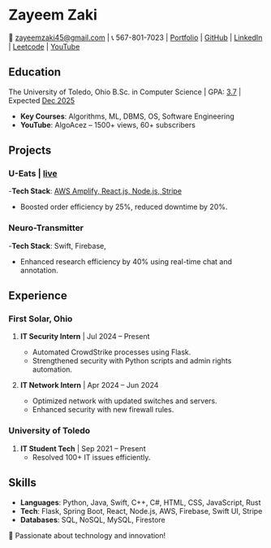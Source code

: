 # Zayeem Zaki 
📧 zayeemzaki45@gmail.com | 📞 567-801-7023 | [Portfolio](https://zayeemzaki.github.io/my-portfolio/) | [GitHub](https://github.com/ZayeemZaki/) | [LinkedIn](https://www.linkedin.com/in/zayeem-zaki/) | [Leetcode](https://leetcode.com/u/zayeem_zaki/) | [YouTube](https://www.youtube.com/@AlgoAcez)

## Education
The University of Toledo, Ohio
B.Sc. in Computer Science | GPA: <ins>3.7</ins> | Expected <ins>Dec 2025</ins>
- **Key Courses**: Algorithms, ML, DBMS, OS, Software Engineering
- **YouTube**: AlgoAcez – 1500+ views, 60+ subscribers

## Projects
### U-Eats | [live](https://main.d20ukwqpkslt8j.amplifyapp.com/)
-**Tech Stack**: <ins>AWS Amplify, React.js, Node.js, Stripe</ins>
-  Boosted order efficiency by 25%, reduced downtime by 20%.


### Neuro-Transmitter
-**Tech Stack**: Swift, Firebase,
-  Enhanced research efficiency by 40% using real-time chat and annotation.

  
## Experience
### First Solar, Ohio
1. **IT Security Intern** | Jul 2024 – Present
    - Automated CrowdStrike processes using Flask.
    - Strengthened security with Python scripts and admin rights automation.

2. **IT Network Intern** | Apr 2024 – Jun 2024
    - Optimized network with updated switches and servers.
    - Enhanced security with new firewall rules.

### University of Toledo
1. **IT Student Tech** | Sep 2021 – Present
    - Resolved 100+ IT issues efficiently.

## Skills
- **Languages**: Python, Java, Swift, C++, C#, HTML, CSS, JavaScript, Rust
- **Tech**: Flask, Spring Boot, React, Node.js, AWS, Firebase, Swift UI, Stripe
- **Databases**: SQL, NoSQL, MySQL, Firestore

🚀 Passionate about technology and innovation!

